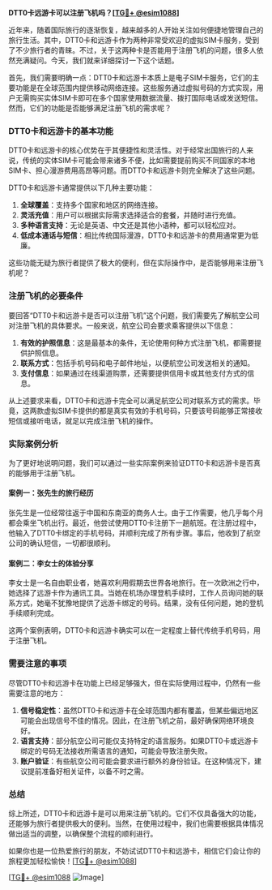 **DTT0卡远游卡可以注册飞机吗？[[TG💪+ @esim1088](https://t.me/s/esim1088)]**

近年来，随着国际旅行的逐渐恢复，越来越多的人开始关注如何便捷地管理自己的旅行生活。其中，DTT0卡和远游卡作为两种非常受欢迎的虚拟SIM卡服务，受到了不少旅行者的青睐。不过，关于这两种卡是否能用于注册飞机的问题，很多人依然充满疑问。今天，我们就来详细探讨一下这个话题。

首先，我们需要明确一点：DTT0卡和远游卡本质上是电子SIM卡服务，它们的主要功能是在全球范围内提供移动网络连接。这些服务通过虚拟号码的方式实现，用户无需购买实体SIM卡即可在多个国家使用数据流量、拨打国际电话或发送短信。然而，它们的功能是否能够满足注册飞机的需求呢？

### DTT0卡和远游卡的基本功能

DTT0卡和远游卡的核心优势在于其便捷性和灵活性。对于经常出国旅行的人来说，传统的实体SIM卡可能会带来诸多不便，比如需要提前购买不同国家的本地SIM卡、担心漫游费用高昂等问题。而DTT0卡和远游卡则完全解决了这些问题。

DTT0卡和远游卡通常提供以下几种主要功能：
1. **全球覆盖**：支持多个国家和地区的网络连接。
2. **灵活充值**：用户可以根据实际需求选择适合的套餐，并随时进行充值。
3. **多种语言支持**：无论是英语、中文还是其他小语种，都可以轻松应对。
4. **低成本通话与短信**：相比传统国际漫游，DTT0卡和远游卡的费用通常更为低廉。

这些功能无疑为旅行者提供了极大的便利，但在实际操作中，是否能够用来注册飞机呢？

### 注册飞机的必要条件

要回答“DTT0卡和远游卡是否可以注册飞机”这个问题，我们需要先了解航空公司对注册飞机的具体要求。一般来说，航空公司会要求乘客提供以下信息：

1. **有效的护照信息**：这是最基本的条件，无论使用何种方式注册飞机，都需要提供护照信息。
2. **联系方式**：包括手机号码和电子邮件地址，以便航空公司发送相关的通知。
3. **支付信息**：如果通过在线渠道购票，还需要提供信用卡或其他支付方式的信息。

从上述要求来看，DTT0卡和远游卡完全可以满足航空公司对联系方式的需求。毕竟，这两款虚拟SIM卡提供的都是真实有效的手机号码，只要该号码能够正常接收短信或接听电话，就足以完成注册飞机的操作。

### 实际案例分析

为了更好地说明问题，我们可以通过一些实际案例来验证DTT0卡和远游卡是否真的能够用于注册飞机。

#### 案例一：张先生的旅行经历
张先生是一位经常往返于中国和东南亚的商务人士。由于工作需要，他几乎每个月都会乘坐飞机出行。最近，他尝试使用DTT0卡注册下一趟航班。在注册过程中，他输入了DTT0卡绑定的手机号码，并顺利完成了所有步骤。事后，他收到了航空公司的确认短信，一切都很顺利。

#### 案例二：李女士的体验分享
李女士是一名自由职业者，她喜欢利用假期去世界各地旅行。在一次欧洲之行中，她选择了远游卡作为通讯工具。当她在机场办理登机手续时，工作人员询问她的联系方式，她毫不犹豫地提供了远游卡绑定的号码。结果，没有任何问题，她的登机手续顺利完成。

这两个案例表明，DTT0卡和远游卡确实可以在一定程度上替代传统手机号码，用于注册飞机。

### 需要注意的事项

尽管DTT0卡和远游卡在功能上已经足够强大，但在实际使用过程中，仍然有一些需要注意的地方：

1. **信号稳定性**：虽然DTT0卡和远游卡在全球范围内都有覆盖，但某些偏远地区可能会出现信号不佳的情况。因此，在注册飞机之前，最好确保网络环境良好。
2. **语言支持**：部分航空公司可能仅支持特定的语言服务。如果DTT0卡或远游卡绑定的号码无法接收所需语言的通知，可能会导致注册失败。
3. **账户验证**：有些航空公司可能会要求进行额外的身份验证。在这种情况下，建议提前准备好相关证件，以备不时之需。

### 总结

综上所述，DTT0卡和远游卡是可以用来注册飞机的。它们不仅具备强大的功能，还能够为旅行者提供极大的便利。当然，在使用过程中，我们也需要根据具体情况做出适当的调整，以确保整个流程的顺利进行。

如果你也是一位热爱旅行的朋友，不妨试试DTT0卡和远游卡，相信它们会让你的旅程更加轻松愉快！[[TG💪+ @esim1088](https://t.me/s/esim1088)]

[[TG💪+ @esim1088](https://t.me/s/esim1088) ![Image](https://i.postimg.cc/4NQfJmqS/Snipaste-2025-05-13-00-14-12.png)]